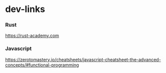 # dev-links




### Rust
https://rust-academy.com



### Javascript

https://zerotomastery.io/cheatsheets/javascript-cheatsheet-the-advanced-concepts/#functional-programming












